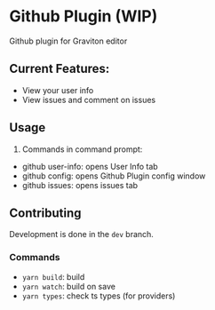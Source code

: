 # Github Plugin (WIP)
Github plugin for Graviton editor

## Current Features:
* View your user info
* View issues and comment on issues

## Usage
1. Commands in command prompt:
  * github user-info: opens User Info tab
  * github config: opens Github Plugin config window
  * github issues: opens issues tab

## Contributing
Development is done in the ```dev``` branch.

### Commands
* ```yarn build```: build
* ```yarn watch```: build on save
* ```yarn types```: check ts types (for providers)

